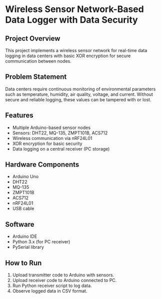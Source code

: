 # Wireless Sensor Network-Based Data Logger with Data Security

## Project Overview
This project implements a wireless sensor network for real-time data logging in data centers with basic XOR encryption for secure communication between nodes.

## Problem Statement
Data centers require continuous monitoring of environmental parameters such as temperature, humidity, air quality, voltage, and current. Without secure and reliable logging, these values can be tampered with or lost.

## Features
- Multiple Arduino-based sensor nodes
- Sensors: DHT22, MQ-135, ZMPT101B, ACS712
- Wireless communication via nRF24L01
- XOR encryption for basic security
- Data logging on a central receiver (PC storage)

## Hardware Components
- Arduino Uno
- DHT22
- MQ-135
- ZMPT101B
- ACS712
- nRF24L01
- USB cable

## Software
- Arduino IDE
- Python 3.x (for PC receiver)
- PySerial library

## How to Run
1. Upload transmitter code to Arduino with sensors.
2. Upload receiver code to Arduino connected to PC.
3. Run Python receiver script to log data.
4. Observe logged data in CSV format.
